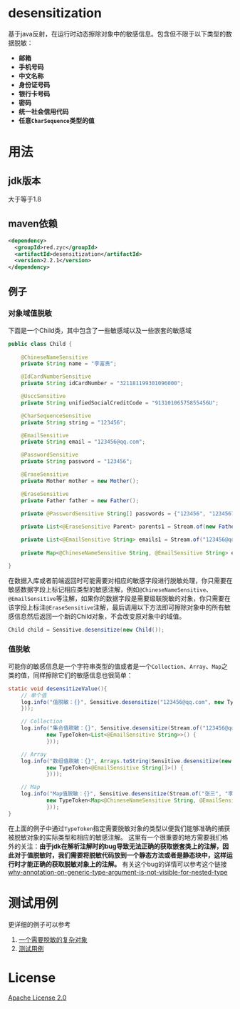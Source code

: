 # desensitization
基于java反射，在运行时动态擦除对象中的敏感信息。包含但不限于以下类型的数据脱敏：
* **邮箱**
* **手机号码**
* **中文名称**
* **身份证号码**
* **银行卡号码**
* **密码**
* **统一社会信用代码**
* **任意`CharSequence`类型的值**

# 用法
## jdk版本
大于等于1.8
## maven依赖
```xml
<dependency>
  <groupId>red.zyc</groupId>
  <artifactId>desensitization</artifactId>
  <version>2.2.1</version>
</dependency>
```
## 例子
### 对象域值脱敏
下面是一个Child类，其中包含了一些敏感域以及一些嵌套的敏感域
```java
public class Child {
    
    @ChineseNameSensitive
    private String name = "李富贵";

    @IdCardNumberSensitive
    private String idCardNumber = "321181199301096000";

    @UsccSensitive
    private String unifiedSocialCreditCode = "91310106575855456U";

    @CharSequenceSensitive
    private String string = "123456";

    @EmailSensitive
    private String email = "123456@qq.com";

    @PasswordSensitive
    private String password = "123456";

    @EraseSensitive
    private Mother mother = new Mother();

    @EraseSensitive
    private Father father = new Father();
    
    private @PasswordSensitive String[] passwords = {"123456", "1234567", "12345678"};

    private List<@EraseSensitive Parent> parents1 = Stream.of(new Father(), new Mother()).collect(Collectors.toList());

    private List<@EmailSensitive String> emails1 = Stream.of("123456@qq.com", "1234567@qq.com", "1234568@qq.com").collect(Collectors.toList());
    
    private Map<@ChineseNameSensitive String, @EmailSensitive String> emails2 = Stream.of("张三", "李四", "小明").collect(Collectors.toMap(s -> s, s -> "123456@qq.com"));

}
```
在数据入库或者前端返回时可能需要对相应的敏感字段进行脱敏处理，你只需要在敏感数据字段上标记相应类型的敏感注解，例如`@ChineseNameSensitive`、`@EmailSensitive`等注解，如果你的数据字段是需要级联脱敏的对象，你只需要在该字段上标注`@EraseSensitive`注解，最后调用以下方法即可擦除对象中的所有敏感信息然后返回一个新的Child对象，不会改变原对象中的域值。
```java
Child child = Sensitive.desensitize(new Child());
```
### 值脱敏
可能你的敏感信息是一个字符串类型的值或者是一个`Collection`、`Array`、`Map`之类的值，同样擦除它们的敏感信息也很简单：
```java
static void desensitizeValue(){
    // 单个值
    log.info("值脱敏：{}", Sensitive.desensitize("123456@qq.com", new TypeToken<@EmailSensitive String>() {
    }));

    // Collection
    log.info("集合值脱敏：{}", Sensitive.desensitize(Stream.of("123456@qq.com", "1234567@qq.com", "1234568@qq.com").collect(Collectors.toList()),
            new TypeToken<List<@EmailSensitive String>>() {
            }));

    // Array
    log.info("数组值脱敏：{}", Arrays.toString(Sensitive.desensitize(new String[]{"123456@qq.com", "1234567@qq.com", "12345678@qq.com"},
            new TypeToken<@EmailSensitive String[]>() {
            })));

    // Map
    log.info("Map值脱敏：{}", Sensitive.desensitize(Stream.of("张三", "李四", "小明").collect(Collectors.toMap(s -> s, s -> "123456@qq.com")),
            new TypeToken<Map<@ChineseNameSensitive String, @EmailSensitive String>>() {
            }));
}
```
在上面的例子中通过`TypeToken`指定需要脱敏对象的类型以便我们能够准确的捕获被脱敏对象的实际类型和相应的敏感注解。
这里有一个很重要的地方需要我们格外的关注：**由于jdk在解析注解时的bug导致无法正确的获取嵌套类上的注解，因此对于值脱敏时，我们需要将脱敏代码放到一个静态方法或者是静态块中，这样运行时才能正确的获取脱敏对象上的注解。**
有关这个bug的详情可以参考这个链接[why-annotation-on-generic-type-argument-is-not-visible-for-nested-type](http://stackoverflow.com/questions/39952812/why-annotation-on-generic-type-argument-is-not-visible-for-nested-type)
# 测试用例
更详细的例子可以参考
1. [一个需要脱敏的复杂对象](https://github.com/Allurx/desensitization/blob/master/src/test/java/red/zyc/desensitization/model/Child.java)
2. [测试用例](https://github.com/Allurx/desensitization/blob/master/src/test/java/red/zyc/desensitization/Example.java)
# License
[Apache License 2.0](https://github.com/Allurx/desensitization/blob/master/LICENSE.txt)

